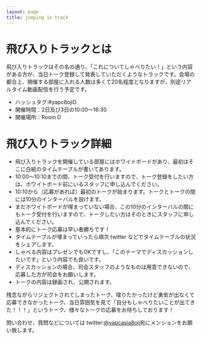 ```yaml
---
layout: page
title: jumping in track
---
```

# 飛び入りトラックとは

飛び入りトラックはその名の通り、「これについてしゃべりたい！」という内容がある方が、当日トーク登録して発表していただくようなトラックです。会場の都合上、開催する部屋に入れる人数は多くて20名程度となりますが、別途リアルタイム動画配信を行う予定です。

* ハッシュタグ:#yapc8ojiD
* 開催時間：2日及び3日の10:00〜16:30
* 開催場所：Room D

# 飛び入りトラック詳細

* 飛び入りトラックを開催している部屋にはホワイトボードがあり、最初はそこに白紙のタイムテーブルが書いてあります。
* 10:00〜10:10までの間、トーク受付を行いますので、トーク登録をしたい方は、ホワイトボード前にいるスタッフに申し込んでください。
* 10:10から（応募があれば）最初のトークが始まります。トークとトークの間には10分のインターバルを設けます。
* まだホワイトボードが埋まっていない場合、この10分のインターバルの間にもトーク受付を行いますので、トークしたい方はそのときにスタッフに申し込んでください。
* 基本的にトーク応募は早い者勝ちです！
* タイムテーブルが埋まっていったら順次 twitter などでタイムテーブルの状況をシェアします。
* しゃべる内容はプレゼンでもOKですし、「このテーマでディスカッションしたいです」という内容でも良いです。
* ディスカッションの場合、司会スタッフのようなものは用意できないので、応募した方が司会をお願いします。
* トークの内容は録画され、公開されます。

残念ながらリジェクトされてしまったトーク、喋りたかったけど勇気が出なくて応募できなかったトーク、当日雰囲気を見て「自分もしゃべりたいことが出てきた！！！」というトーク、様々なトークの応募をお待ちしております！

問い合わせ、質問などについては twitter:[@yapcasia8oji](https://twitter.com/yapcasia8oji)宛にメンションをお願い致します。

